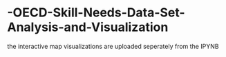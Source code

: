 # -OECD-Skill-Needs-Data-Set-Analysis-and-Visualization

the interactive map visualizations are uploaded seperately from the IPYNB 
